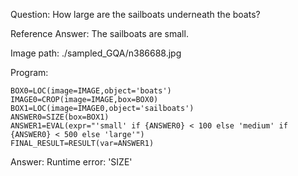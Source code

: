 Question: How large are the sailboats underneath the boats?

Reference Answer: The sailboats are small.

Image path: ./sampled_GQA/n386688.jpg

Program:

```
BOX0=LOC(image=IMAGE,object='boats')
IMAGE0=CROP(image=IMAGE,box=BOX0)
BOX1=LOC(image=IMAGE0,object='sailboats')
ANSWER0=SIZE(box=BOX1)
ANSWER1=EVAL(expr="'small' if {ANSWER0} < 100 else 'medium' if {ANSWER0} < 500 else 'large'")
FINAL_RESULT=RESULT(var=ANSWER1)
```
Answer: Runtime error: 'SIZE'

